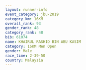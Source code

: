 ```yaml
---
layout: runner-info 
event_category: jbu-2019 
category_km: 16KM  
overall_rank: 93
gender_rank: 48
category_rank: 48
bib: 61074
name: KHAIRUL RASHID BIN ABU KASIM
category: 16KM Men Open
gender: Male
race_time: 2-39-50
country: Malaysia
---
```

